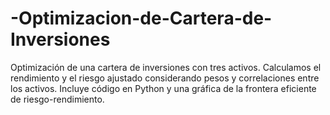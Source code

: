 # -Optimizacion-de-Cartera-de-Inversiones
Optimización de una cartera de inversiones con tres activos. Calculamos el rendimiento y el riesgo ajustado considerando pesos y correlaciones entre los activos. Incluye código en Python y una gráfica de la frontera eficiente de riesgo-rendimiento.
